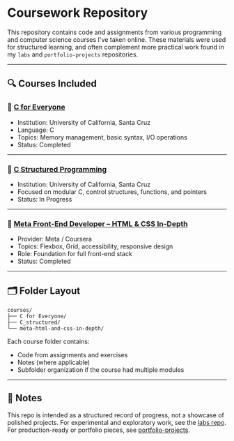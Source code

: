 # Coursework Repository

This repository contains code and assignments from various programming and computer science courses I've taken online. These materials were used for structured learning, and often complement more practical work found in my `labs` and `portfolio-projects` repositories.

---

## 🔍 Courses Included

### 📗 [C for Everyone](https://www.coursera.org/learn/c-for-everyone)
- Institution: University of California, Santa Cruz
- Language: C
- Topics: Memory management, basic syntax, I/O operations
- Status: Completed

---

### 📘 [C Structured Programming](https://www.coursera.org/learn/structured-programming)
- Institution: University of California, Santa Cruz
- Focused on modular C, control structures, functions, and pointers
- Status: In Progress

---

### 📙 [Meta Front-End Developer – HTML & CSS In-Depth](https://www.coursera.org/learn/meta-html-css)
- Provider: Meta / Coursera
- Topics: Flexbox, Grid, accessibility, responsive design
- Role: Foundation for full front-end stack
- Status: Completed

---

## 🗂 Folder Layout
```
courses/
├── C for Everyone/
├── C_structured/
└── meta-html-and-css-in-depth/
```


Each course folder contains:
- Code from assignments and exercises
- Notes (where applicable)
- Subfolder organization if the course had multiple modules

---
## 📌 Notes
This repo is intended as a structured record of progress, not a showcase of polished projects. For experimental and exploratory work, see the [labs repo](https://github.com/erikkantrowitz/labs). For production-ready or portfolio pieces, see [portfolio-projects](https://github.com/erikkantrowitz/portfolio-projects).

